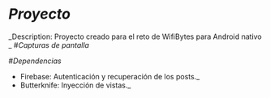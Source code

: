 # _Proyecto_
_Description: Proyecto creado para el reto de WifiBytes para Android nativo _
#_Capturas de pantalla_

#_Dependencias_
- Firebase: Autenticación y recuperación de los posts._
- Butterknife: Inyección de vistas._
